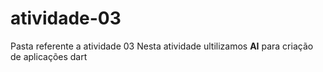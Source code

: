 # atividade-03
Pasta referente a atividade 03
Nesta atividade ultilizamos **AI** para criação de aplicações dart 